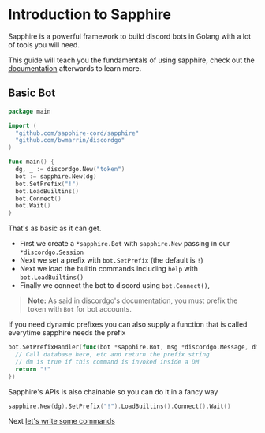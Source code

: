 # Introduction to Sapphire
Sapphire is a powerful framework to build discord bots in Golang with a lot of tools you will need.

This guide will teach you the fundamentals of using sapphire, check out the [documentation](https://godoc.org/github.com/sapphire-cord/sapphire) afterwards to learn more.

## Basic Bot
```go
package main

import (
  "github.com/sapphire-cord/sapphire"
  "github.com/bwmarrin/discordgo"
)

func main() {
  dg, _ := discordgo.New("token")
  bot := sapphire.New(dg)
  bot.SetPrefix("!")
  bot.LoadBuiltins()
  bot.Connect()
  bot.Wait()
}
```
That's as basic as it can get.

- First we create a `*sapphire.Bot` with `sapphire.New` passing in our `*discordgo.Session`
- Next we set a prefix with `bot.SetPrefix` (the default is `!`)
- Next we load the builtin commands including `help` with `bot.LoadBuiltins()`
- Finally we connect the bot to discord using `bot.Connect()`,

> **Note:** As said in discordgo's documentation, you must prefix the token with `Bot` for bot accounts.

If you need dynamic prefixes you can also supply a function that is called everytime sapphire needs the prefix
```go
bot.SetPrefixHandler(func(bot *sapphire.Bot, msg *discordgo.Message, dm bool) string {
  // Call database here, etc and return the prefix string
  // dm is true if this command is invoked inside a DM
  return "!"
})
```

Sapphire's APIs is also chainable so you can do it in a fancy way
```go
sapphire.New(dg).SetPrefix("!").LoadBuiltins().Connect().Wait()
```

Next [let's write some commands](Commands.md)
